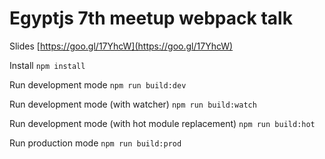 # Egyptjs 7th meetup webpack talk

Slides [https://goo.gl/17YhcW](https://goo.gl/17YhcW)

Install `npm install`

Run development mode `npm run build:dev`

Run development mode (with watcher) `npm run build:watch`

Run development mode (with hot module replacement) `npm run build:hot`

Run production mode `npm run build:prod`
